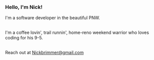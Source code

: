 

### <br> Hello, I'm Nick!

I'm a software developer in the beautiful PNW.  <br><br>

I'm a coffee lovin', trail runnin', home-reno weekend warrior who loves coding for his 9-5.
<br><br>

Reach out at Nickbrimmer@gmail.com
<br>
<br>
